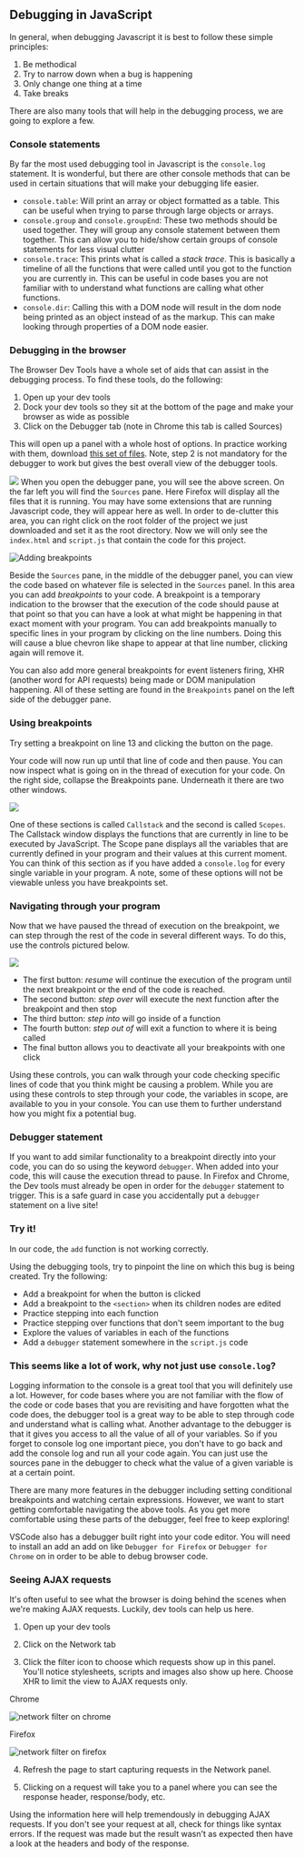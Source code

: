 <!-- Student takeaways: -->
<!-- At the end of this lesson, the student will be able to:
- Open and understand the network tab in the dev tools
- Use other console statements beside 'log'
- Understand what a 'breakpoint' and 'debugger' statement are
- Step through a simple codebase with the debug tools
- Understand the value of the scope tab in the debugger pane
-->
## Debugging in JavaScript
In general, when debugging Javascript it is best to follow these simple principles:

1. Be methodical
2. Try to narrow down when a bug is happening
3. Only change one thing at a time
4. Take breaks

There are also many tools that will help in the debugging process, we are going to explore a few.

### Console statements
By far the most used debugging tool in Javascript is the `console.log` statement. It is wonderful, but there are other console methods that can be used in certain situations that will make your debugging life easier.

- `console.table`: Will print an array or object formatted as a table. This can be useful when trying to parse through large objects or arrays.
- `console.group` and `console.groupEnd`: These two methods should be used together. They will group any console statement between them together. This can allow you to hide/show certain groups of console statements for less visual clutter
- `console.trace`: This prints what is called a *stack trace*. This is basically a timeline of all the functions that were called until you got to the function you are currently in. This can be useful in code bases you are not familiar with to understand what functions are calling what other functions.
- `console.dir`: Calling this with a DOM node will result in the dom node being printed as an object instead of as the markup. This can make looking through properties of a DOM node easier.

### Debugging in the browser
The Browser Dev Tools have a whole set of aids that can assist in the debugging process. To find these tools, do the following:

1. Open up your dev tools
2. Dock your dev tools so they sit at the bottom of the page and make your browser as wide as possible
3. Click on the Debugger tab (note in Chrome this tab is called Sources)

This will open up a panel with a whole host of options. In practice working with them, download [this set of files](https://hychalknotes.s3.amazonaws.com/debug.zip). Note, step 2 is not mandatory for the debugger to work but gives the best overall view of the debugger tools.

![](https://hychalknotes.s3.amazonaws.com/Screen%20Shot%202020-03-30%20at%2011.11.39%20AM.png)
When you open the debugger pane, you will see the above screen. On the far left you will find the `Sources` pane. Here Firefox will display all the files that it is running. You may have some extensions that are running Javascript code, they will appear here as well. In order to de-clutter this area, you can right click on the root folder of the project we just downloaded and set it as the root directory. Now we will only see the `index.html` and `script.js` that contain the code for this project.

![Adding breakpoints](https://hychalknotes.s3.amazonaws.com/breakpoint.gif)

Beside the `Sources` pane, in the middle of the debugger panel, you can view the code based on whatever file is selected in the `Sources` panel. In this area you can add *breakpoints* to your code. A breakpoint is a temporary indication to the browser that the execution of the code should pause at that point so that you can have a look at what might be happening in that exact moment with your program. You can add breakpoints manually to specific lines in your program by clicking on the line numbers. Doing this will cause a blue chevron like shape to appear at that line number, clicking again will remove it.

You can also add more general breakpoints for event listeners firing, XHR (another word for API requests) being made or DOM manipulation happening. All of these setting are found in the `Breakpoints` panel on the left side of the debugger pane. 

### Using breakpoints
Try setting a breakpoint on line 13 and clicking the button on the page.

Your code will now run up until that line of code and then pause. You can now inspect what is going on in the thread of execution for your code. On the right side, collapse the Breakpoints pane. Underneath it there are two other windows.

![](https://hychalknotes.s3.amazonaws.com/Screen%20Shot%202020-03-30%20at%2011.21.22%20AM.png)

One of these sections is called `Callstack` and the second is called `Scopes`. The Callstack window displays the functions that are currently in line to be executed by JavaScript. The Scope pane displays all the variables that are currently defined in your program and their values at this current moment. You can think of this section as if you have added a `console.log` for every single variable in your program. A note, some of these options will not be viewable unless you have breakpoints set.

### Navigating through your program
Now that we have paused the thread of execution on the breakpoint, we can step through the rest of the code in several different ways. To do this, use the controls pictured below.

![](https://hychalknotes.s3.amazonaws.com/Screen%20Shot%202020-03-30%20at%2010.56.12%20AM.png)

- The first button: *resume* will continue the execution of the program until the next breakpoint or the end of the code is reached.
- The second button: *step over* will execute the next function after the breakpoint and then stop
- The third button: *step into* will go inside of a function
- The fourth button: *step out of* will exit a function to where it is being called
- The final button allows you to deactivate all your breakpoints with one click

Using these controls, you can walk through your code checking specific lines of code that you think might be causing a problem. While you are using these controls to step through your code, the variables in scope, are available to you in your console. You can use them to further understand how you might fix a potential bug.

### Debugger statement
If you want to add similar functionality to a breakpoint directly into your code, you can do so using the keyword `debugger`. When added into your code, this will cause the execution thread to pause. In Firefox and Chrome, the Dev tools must already be open in order for the `debugger` statement to trigger. This is a safe guard in case you accidentally put a `debugger` statement on a live site!

### Try it!
In our code, the `add` function is not working correctly. 

Using the debugging tools, try to pinpoint the line on which this bug is being created. 
Try the following:
- Add a breakpoint for when the button is clicked
- Add a breakpoint to the `<section>` when its children nodes are edited
- Practice stepping into each function
- Practice stepping over functions that don't seem important to the bug
- Explore the values of variables in each of the functions
- Add a `debugger` statement somewhere in the `script.js` code

### This seems like a lot of work, why not just use `console.log`? 
Logging information to the console is a great tool that you will definitely use a lot. However, for code bases where you are not familiar with the flow of the code or code bases that you are revisiting and have forgotten what the code does, the debugger tool is a great way to be able to step through code and understand what is calling what. Another advantage to the debugger is that it gives you access to all the value of all of your variables. So if you forget to console log one important piece, you don't have to go back and add the console log and run all your code again. You can just use the sources pane in the debugger to check what the value of a given variable is at a certain point. 

There are many more features in the debugger including setting conditional breakpoints and watching certain expressions. However, we want to start getting comfortable navigating the above tools. As you get more comfortable using these parts of the debugger, feel free to keep exploring!

VSCode also has a debugger built right into your code editor. You will need to install an add an add on like `Debugger for Firefox` or `Debugger for Chrome`  on in order to be able to debug browser code.

### Seeing AJAX requests

It's often useful to see what the browser is doing behind the scenes when we're making AJAX requests. Luckily, dev tools can help us here.

1. Open up your dev tools

2. Click on the Network tab

3. Click the filter icon to choose which requests show up in this panel. You'll notice stylesheets, scripts and images also show up here. Choose XHR to limit the view to AJAX requests only.

Chrome

![network filter on chrome](https://hychalknotes.s3.amazonaws.com/network-filter-chrome.png)


Firefox 

![network filter on firefox](https://hychalknotes.s3.amazonaws.com/network-filter-firefox.png)

4. Refresh the page to start capturing requests in the Network panel.

5. Clicking on a request will take you to a panel where you can see the response header, response/body, etc.

Using the information here will help tremendously in debugging AJAX requests. If you don't see your request at all, check for things like syntax errors. If the request was made but the result wasn't as expected then have a look at the headers and body of the response.
